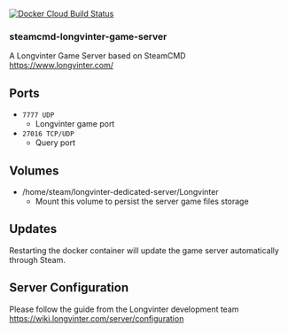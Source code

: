 [![Docker Cloud Build Status](https://img.shields.io/docker/cloud/build/hoeney/steamcmd-longvinter-game-server)](https://hub.docker.com/repository/docker/hoeney/steamcmd-longvinter-game-server)
### steamcmd-longvinter-game-server
A Longvinter Game Server based on SteamCMD
https://www.longvinter.com/

## Ports 
- `7777 UDP`
  - Longvinter game port
- `27016 TCP/UDP`
  - Query port
  
## Volumes
- /home/steam/longvinter-dedicated-server/Longvinter
  - Mount this volume to persist the server game files storage

## Updates
Restarting the docker container will update the game server automatically through Steam.

## Server Configuration
Please follow the guide from the Longvinter development team
https://wiki.longvinter.com/server/configuration
